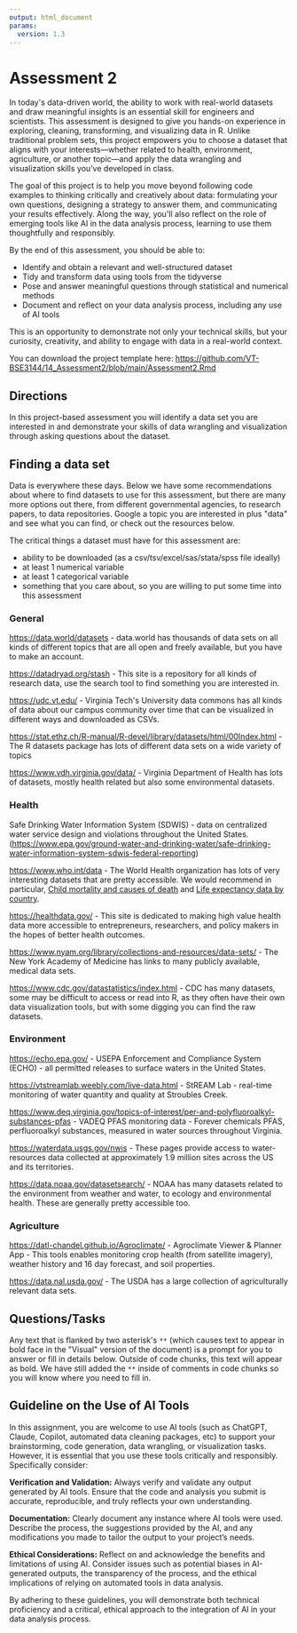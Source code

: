 ```yaml
---
output: html_document
params:
  version: 1.3
---
```


# Assessment 2 



In today's data-driven world, the ability to work with real-world datasets and draw meaningful insights is an essential skill for engineers and scientists. This assessment is designed to give you hands-on experience in exploring, cleaning, transforming, and visualizing data in R. Unlike traditional problem sets, this project empowers you to choose a dataset that aligns with your interests—whether related to health, environment, agriculture, or another topic—and apply the data wrangling and visualization skills you’ve developed in class.

The goal of this project is to help you move beyond following code examples to thinking critically and creatively about data: formulating your own questions, designing a strategy to answer them, and communicating your results effectively. Along the way, you'll also reflect on the role of emerging tools like AI in the data analysis process, learning to use them thoughtfully and responsibly.

By the end of this assessment, you should be able to:

- Identify and obtain a relevant and well-structured dataset
- Tidy and transform data using tools from the tidyverse
- Pose and answer meaningful questions through statistical and numerical methods
- Document and reflect on your data analysis process, including any use of AI tools

This is an opportunity to demonstrate not only your technical skills, but your curiosity, creativity, and ability to engage with data in a real-world context.

You can download the project template here: <https://github.com/VT-BSE3144/14_Assessment2/blob/main/Assessment2.Rmd>

## Directions

In this project-based assessment you will identify a data set you are interested in and demonstrate your skills of data wrangling and visualization through asking questions about the dataset. 

## Finding a data set 

Data is everywhere these days. Below we have some recommendations about where to find datasets to use for this assessment, but there are many more options out there, from different governmental agencies, to research papers, to data repositories. Google a topic you are interested in plus "data" and see what you can find, or check out the resources below. 

The critical things a dataset must have for this assessment are:

- ability to be downloaded (as a csv/tsv/excel/sas/stata/spss file ideally)
- at least 1 numerical variable
- at least 1 categorical variable
- something that you care about, so you are willing to put some time into this assessment

### General 

https://data.world/datasets - data.world has thousands of data sets on all kinds of different topics that are all open and freely available, but you have to make an account.  

https://datadryad.org/stash - This site is a repository for all kinds of research data, use the search tool to find something you are interested in.

https://udc.vt.edu/ - Virginia Tech's University data commons has all kinds of data about our campus community over time that can be visualized in different ways and downloaded as CSVs. 

https://stat.ethz.ch/R-manual/R-devel/library/datasets/html/00Index.html - The R datasets package has lots of different data sets on a wide variety of topics

https://www.vdh.virginia.gov/data/ - Virginia Department of Health has lots of datasets, mostly health related but also some environmental datasets.

### Health

Safe Drinking Water Information System (SDWIS) - data on centralized water service design and violations throughout the United States. (https://www.epa.gov/ground-water-and-drinking-water/safe-drinking-water-information-system-sdwis-federal-reporting)

https://www.who.int/data - The World Health organization has lots of very interesting datasets that are pretty accessible. We would recommend in particular, [Child mortality and causes of death](https://www.who.int/data/gho/data/themes/topics/topic-details/GHO/child-mortality-and-causes-of-death) and [Life expectancy data by country](https://www.who.int/data/gho/data/themes/mortality-and-global-health-estimates/ghe-life-expectancy-and-healthy-life-expectancy).

https://healthdata.gov/ - This site is dedicated to making high value health data more accessible to entrepreneurs, researchers, and policy makers in the hopes of better health outcomes.

https://www.nyam.org/library/collections-and-resources/data-sets/ - The New York Academy of Medicine has links to many publicly available, medical data sets. 

https://www.cdc.gov/datastatistics/index.html - CDC has many datasets, some may be difficult to access or read into R, as they often have their own data visualization tools, but with some digging you can find the raw datasets.

### Environment

https://echo.epa.gov/ - USEPA Enforcement and Compliance System (ECHO) - all permitted releases to surface waters in the United States.

https://vtstreamlab.weebly.com/live-data.html - StREAM Lab - real-time monitoring of water quantity and quality at Stroubles Creek. 

https://www.deq.virginia.gov/topics-of-interest/per-and-polyfluoroalkyl-substances-pfas - VADEQ PFAS monitoring data - Forever chemicals PFAS, perfluoroalkyl substances, measured in water sources throughout Virginia. 

https://waterdata.usgs.gov/nwis - These pages provide access to water-resources data collected at approximately 1.9 million sites across the US and its territories.

https://data.noaa.gov/datasetsearch/ - NOAA has many datasets related to the environment from weather and water, to ecology and environmental health. These are generally pretty accessible too.

### Agriculture

https://datl-chandel.github.io/Agroclimate/ - Agroclimate Viewer & Planner App - This tools enables monitoring crop health (from satellite imagery), weather history and 16 day forecast, and soil properties. 

https://data.nal.usda.gov/ - The USDA has a large collection of agriculturally relevant data sets.


## Questions/Tasks

Any text that is flanked by two asterisk's `**` (which causes text to appear in bold face in the "Visual" version of the document) is a prompt for you to answer or fill in details below. Outside of code chunks, this text will appear as bold. We have still added the `**` inside of comments in code chunks so you will know where you need to fill in. 


## Guideline on the Use of AI Tools

In this assignment, you are welcome to use AI tools (such as ChatGPT, Claude, Copilot, automated data cleaning packages, etc) to support your brainstorming, code generation, data wrangling, or visualization tasks. However, it is essential that you use these tools critically and responsibly. Specifically consider:

**Verification and Validation:** Always verify and validate any output generated by AI tools. Ensure that the code and analysis you submit is accurate, reproducible, and truly reflects your own understanding.

**Documentation:** Clearly document any instance where AI tools were used. Describe the process, the suggestions provided by the AI, and any modifications you made to tailor the output to your project’s needs.

**Ethical Considerations:** Reflect on and acknowledge the benefits and limitations of using AI. Consider issues such as potential biases in AI-generated outputs, the transparency of the process, and the ethical implications of relying on automated tools in data analysis.

By adhering to these guidelines, you will demonstrate both technical proficiency and a critical, ethical approach to the integration of AI in your data analysis process.
